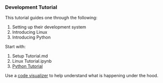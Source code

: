 ### Development Tutorial

This tutorial guides one through the following:
1. Setting up their development system
2. Introducing Linux
3. Introducing Python

Start with:
1. Setup Tutorial.md
2. Linux Tutorial.ipynb
3. [Python Tutorial](https://www.learnpython.org/)

Use a [code visualizer](http://pythontutor.com/visualize.html#mode=edit) to help understand what is happening under the hood.
